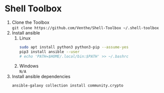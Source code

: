 # Shell Toolbox

1. Clone the Toolbox  
   `git clone https://github.com/Venthe/Shell-Toolbox ~/.shell-toolbox`
2. Install ansible
   1. Linux
      ```bash
      sudo apt install python3 python3-pip --assume-yes
      pip3 install ansible --user
      # echo 'PATH=$HOME/.local/bin:$PATH' >> ~/.bashrc
      ```
   2. Windows  
      `N/A`
3. Install ansible dependencies
   ```bash
   ansible-galaxy collection install community.crypto
   ```
